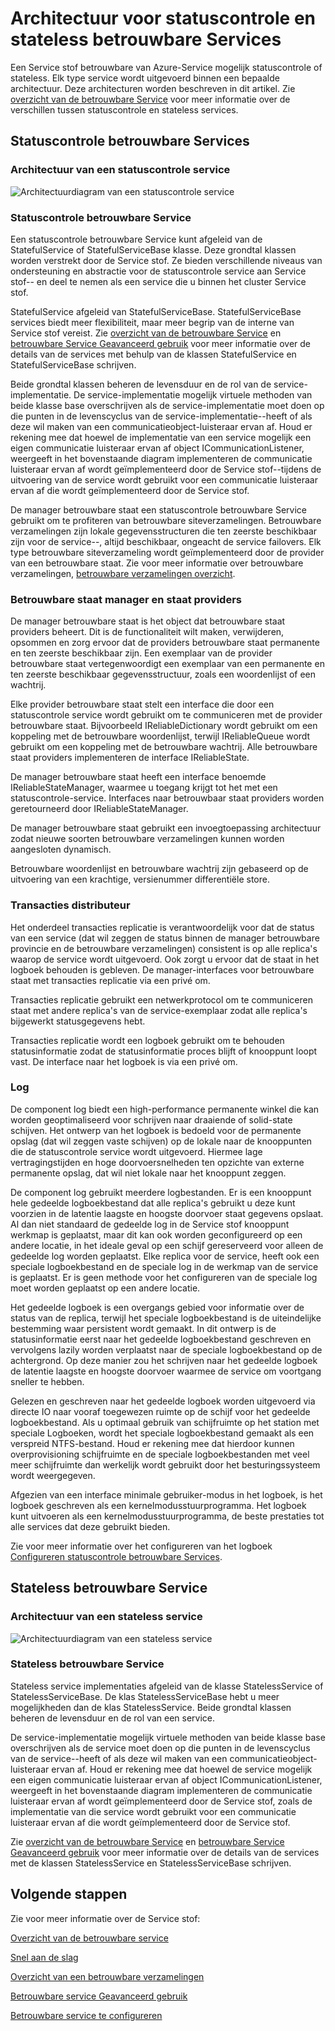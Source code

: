 <properties
   pageTitle="Betrouwbare service architectuur | Microsoft Azure"
   description="Overzicht van de architectuur betrouwbare Service voor statuscontrole en stateless services"
   services="service-fabric"
   documentationCenter=".net"
   authors="AlanWarwick"
   manager="timlt"
   editor="vturecek"/>

<tags
   ms.service="Service-Fabric"
   ms.devlang="dotnet"
   ms.topic="article"
   ms.tgt_pltfrm="NA"
   ms.workload="NA"
   ms.date="03/30/2016"
   ms.author="alanwar"/>

# <a name="architecture-for-stateful-and-stateless-reliable-services"></a>Architectuur voor statuscontrole en stateless betrouwbare Services

Een Service stof betrouwbare van Azure-Service mogelijk statuscontrole of stateless. Elk type service wordt uitgevoerd binnen een bepaalde architectuur. Deze architecturen worden beschreven in dit artikel.
Zie [overzicht van de betrouwbare Service](service-fabric-reliable-services-introduction.md) voor meer informatie over de verschillen tussen statuscontrole en stateless services.

## <a name="stateful-reliable-services"></a>Statuscontrole betrouwbare Services

### <a name="architecture-of-a-stateful-service"></a>Architectuur van een statuscontrole service
![Architectuurdiagram van een statuscontrole service](./media/service-fabric-reliable-services-platform-architecture/reliable-stateful-service-architecture.png)

### <a name="stateful-reliable-service"></a>Statuscontrole betrouwbare Service

Een statuscontrole betrouwbare Service kunt afgeleid van de StatefulService of StatefulServiceBase klasse. Deze grondtal klassen worden verstrekt door de Service stof. Ze bieden verschillende niveaus van ondersteuning en abstractie voor de statuscontrole service aan Service stof-- en deel te nemen als een service die u binnen het cluster Service stof.

StatefulService afgeleid van StatefulServiceBase. StatefulServiceBase services biedt meer flexibiliteit, maar meer begrip van de interne van Service stof vereist.
Zie [overzicht van de betrouwbare Service](service-fabric-reliable-services-introduction.md) en [betrouwbare Service Geavanceerd gebruik](service-fabric-reliable-services-advanced-usage.md) voor meer informatie over de details van de services met behulp van de klassen StatefulService en StatefulServiceBase schrijven.

Beide grondtal klassen beheren de levensduur en de rol van de service-implementatie. De service-implementatie mogelijk virtuele methoden van beide klasse base overschrijven als de service-implementatie moet doen op die punten in de levenscyclus van de service-implementatie--heeft of als deze wil maken van een communicatieobject-luisteraar ervan af. Houd er rekening mee dat hoewel de implementatie van een service mogelijk een eigen communicatie luisteraar ervan af object ICommunicationListener, weergeeft in het bovenstaande diagram implementeren de communicatie luisteraar ervan af wordt geïmplementeerd door de Service stof--tijdens de uitvoering van de service wordt gebruikt voor een communicatie luisteraar ervan af die wordt geïmplementeerd door de Service stof.

De manager betrouwbare staat een statuscontrole betrouwbare Service gebruikt om te profiteren van betrouwbare siteverzamelingen. Betrouwbare verzamelingen zijn lokale gegevensstructuren die ten zeerste beschikbaar zijn voor de service--, altijd beschikbaar, ongeacht de service failovers. Elk type betrouwbare siteverzameling wordt geïmplementeerd door de provider van een betrouwbare staat.
Zie voor meer informatie over betrouwbare verzamelingen, [betrouwbare verzamelingen overzicht](service-fabric-reliable-services-reliable-collections.md).

### <a name="reliable-state-manager-and-state-providers"></a>Betrouwbare staat manager en staat providers

De manager betrouwbare staat is het object dat betrouwbare staat providers beheert. Dit is de functionaliteit wilt maken, verwijderen, opsommen en zorg ervoor dat de providers betrouwbare staat permanente en ten zeerste beschikbaar zijn. Een exemplaar van de provider betrouwbare staat vertegenwoordigt een exemplaar van een permanente en ten zeerste beschikbaar gegevensstructuur, zoals een woordenlijst of een wachtrij.

Elke provider betrouwbare staat stelt een interface die door een statuscontrole service wordt gebruikt om te communiceren met de provider betrouwbare staat. Bijvoorbeeld IReliableDictionary wordt gebruikt om een koppeling met de betrouwbare woordenlijst, terwijl IReliableQueue wordt gebruikt om een koppeling met de betrouwbare wachtrij. Alle betrouwbare staat providers implementeren de interface IReliableState.

De manager betrouwbare staat heeft een interface benoemde IReliableStateManager, waarmee u toegang krijgt tot het met een statuscontrole-service. Interfaces naar betrouwbaar staat providers worden geretourneerd door IReliableStateManager.

De manager betrouwbare staat gebruikt een invoegtoepassing architectuur zodat nieuwe soorten betrouwbare verzamelingen kunnen worden aangesloten dynamisch.

Betrouwbare woordenlijst en betrouwbare wachtrij zijn gebaseerd op de uitvoering van een krachtige, versienummer differentiële store.

### <a name="transactional-replicator"></a>Transacties distributeur

Het onderdeel transacties replicatie is verantwoordelijk voor dat de status van een service (dat wil zeggen de status binnen de manager betrouwbare provincie en de betrouwbare verzamelingen) consistent is op alle replica's waarop de service wordt uitgevoerd. Ook zorgt u ervoor dat de staat in het logboek behouden is gebleven. De manager-interfaces voor betrouwbare staat met transacties replicatie via een privé om.

Transacties replicatie gebruikt een netwerkprotocol om te communiceren staat met andere replica's van de service-exemplaar zodat alle replica's bijgewerkt statusgegevens hebt.

Transacties replicatie wordt een logboek gebruikt om te behouden statusinformatie zodat de statusinformatie proces blijft of knooppunt loopt vast. De interface naar het logboek is via een privé om.

### <a name="log"></a>Log

De component log biedt een high-performance permanente winkel die kan worden geoptimaliseerd voor schrijven naar draaiende of solid-state schijven.  Het ontwerp van het logboek is bedoeld voor de permanente opslag (dat wil zeggen vaste schijven) op de lokale naar de knooppunten die de statuscontrole service wordt uitgevoerd. Hiermee lage vertragingstijden en hoge doorvoersnelheden ten opzichte van externe permanente opslag, dat wil niet lokale naar het knooppunt zeggen.

De component log gebruikt meerdere logbestanden. Er is een knooppunt hele gedeelde logboekbestand dat alle replica's gebruikt u deze kunt voorzien in de latentie laagste en hoogste doorvoer staat gegevens opslaat. Al dan niet standaard de gedeelde log in de Service stof knooppunt werkmap is geplaatst, maar dit kan ook worden geconfigureerd op een andere locatie, in het ideale geval op een schijf gereserveerd voor alleen de gedeelde log worden geplaatst. Elke replica voor de service, heeft ook een speciale logboekbestand en de speciale log in de werkmap van de service is geplaatst. Er is geen methode voor het configureren van de speciale log moet worden geplaatst op een andere locatie.

Het gedeelde logboek is een overgangs gebied voor informatie over de status van de replica, terwijl het speciale logboekbestand is de uiteindelijke bestemming waar persistent wordt gemaakt. In dit ontwerp is de statusinformatie eerst naar het gedeelde logboekbestand geschreven en vervolgens lazily worden verplaatst naar de speciale logboekbestand op de achtergrond. Op deze manier zou het schrijven naar het gedeelde logboek de latentie laagste en hoogste doorvoer waarmee de service om voortgang sneller te hebben.

Gelezen en geschreven naar het gedeelde logboek worden uitgevoerd via directe IO naar vooraf toegewezen ruimte op de schijf voor het gedeelde logboekbestand. Als u optimaal gebruik van schijfruimte op het station met speciale Logboeken, wordt het speciale logboekbestand gemaakt als een verspreid NTFS-bestand. Houd er rekening mee dat hierdoor kunnen overprovisioning schijfruimte en de speciale logboekbestanden met veel meer schijfruimte dan werkelijk wordt gebruikt door het besturingssysteem wordt weergegeven.

Afgezien van een interface minimale gebruiker-modus in het logboek, is het logboek geschreven als een kernelmodusstuurprogramma. Het logboek kunt uitvoeren als een kernelmodusstuurprogramma, de beste prestaties tot alle services dat deze gebruikt bieden.

Zie voor meer informatie over het configureren van het logboek [Configureren statuscontrole betrouwbare Services](service-fabric-reliable-services-configuration.md).

## <a name="stateless-reliable-service"></a>Stateless betrouwbare Service

### <a name="architecture-of-a-stateless-service"></a>Architectuur van een stateless service
![Architectuurdiagram van een stateless service](./media/service-fabric-reliable-services-platform-architecture/reliable-stateless-service-architecture.png)

### <a name="stateless-reliable-service"></a>Stateless betrouwbare Service

Stateless service implementaties afgeleid van de klasse StatelessService of StatelessServiceBase. De klas StatelessServiceBase hebt u meer mogelijkheden dan de klas StatelessService.
Beide grondtal klassen beheren de levensduur en de rol van een service.

De service-implementatie mogelijk virtuele methoden van beide klasse base overschrijven als de service moet doen op die punten in de levenscyclus van de service--heeft of als deze wil maken van een communicatieobject-luisteraar ervan af. Houd er rekening mee dat hoewel de service mogelijk een eigen communicatie luisteraar ervan af object ICommunicationListener, weergeeft in het bovenstaande diagram implementeren de communicatie luisteraar ervan af wordt geïmplementeerd door de Service stof, zoals de implementatie van die service wordt gebruikt voor een communicatie luisteraar ervan af die wordt geïmplementeerd door de Service stof.

Zie [overzicht van de betrouwbare Service](service-fabric-reliable-services-introduction.md) en [betrouwbare Service Geavanceerd gebruik](service-fabric-reliable-services-advanced-usage.md) voor meer informatie over de details van de services met de klassen StatelessService en StatelessServiceBase schrijven.

<!--Every topic should have next steps and links to the next logical set of content to keep the customer engaged-->
## <a name="next-steps"></a>Volgende stappen

Zie voor meer informatie over de Service stof:

[Overzicht van de betrouwbare service](service-fabric-reliable-services-introduction.md)

[Snel aan de slag](service-fabric-reliable-services-quick-start.md)

[Overzicht van een betrouwbare verzamelingen](service-fabric-reliable-services-reliable-collections.md)

[Betrouwbare service Geavanceerd gebruik](service-fabric-reliable-services-advanced-usage.md)

[Betrouwbare service te configureren](service-fabric-reliable-services-configuration.md)  
